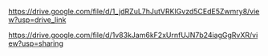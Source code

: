 https://drive.google.com/file/d/1_jdRZuL7hJutVRKIGvzd5CEdE5Zwmry8/view?usp=drive_link

https://drive.google.com/file/d/1v83kJam6kF2xUrnfUJN7b24iagGgRvXR/view?usp=sharing
